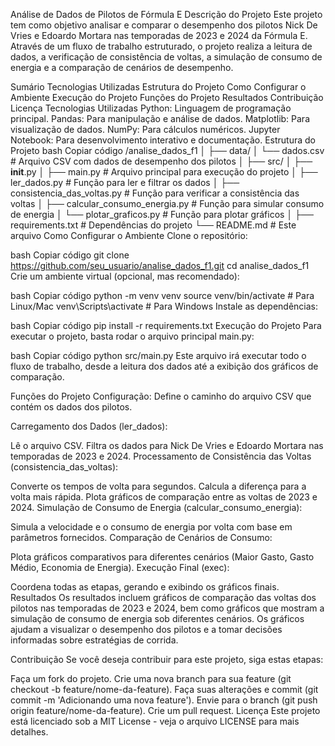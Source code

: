 Análise de Dados de Pilotos de Fórmula E
Descrição do Projeto
Este projeto tem como objetivo analisar e comparar o desempenho dos pilotos Nick De Vries e Edoardo Mortara nas temporadas de 2023 e 2024 da Fórmula E. Através de um fluxo de trabalho estruturado, o projeto realiza a leitura de dados, a verificação de consistência de voltas, a simulação de consumo de energia e a comparação de cenários de desempenho.

Sumário
Tecnologias Utilizadas
Estrutura do Projeto
Como Configurar o Ambiente
Execução do Projeto
Funções do Projeto
Resultados
Contribuição
Licença
Tecnologias Utilizadas
Python: Linguagem de programação principal.
Pandas: Para manipulação e análise de dados.
Matplotlib: Para visualização de dados.
NumPy: Para cálculos numéricos.
Jupyter Notebook: Para desenvolvimento interativo e documentação.
Estrutura do Projeto
bash
Copiar código
/analise_dados_f1
│
├── data/
│   └── dados.csv          # Arquivo CSV com dados de desempenho dos pilotos
│
├── src/
│   ├── __init__.py
│   ├── main.py            # Arquivo principal para execução do projeto
│   ├── ler_dados.py       # Função para ler e filtrar os dados
│   ├── consistencia_das_voltas.py # Função para verificar a consistência das voltas
│   ├── calcular_consumo_energia.py # Função para simular consumo de energia
│   └── plotar_graficos.py # Função para plotar gráficos
│
├── requirements.txt        # Dependências do projeto
└── README.md               # Este arquivo
Como Configurar o Ambiente
Clone o repositório:

bash
Copiar código
git clone https://github.com/seu_usuario/analise_dados_f1.git
cd analise_dados_f1
Crie um ambiente virtual (opcional, mas recomendado):

bash
Copiar código
python -m venv venv
source venv/bin/activate   # Para Linux/Mac
venv\Scripts\activate      # Para Windows
Instale as dependências:

bash
Copiar código
pip install -r requirements.txt
Execução do Projeto
Para executar o projeto, basta rodar o arquivo principal main.py:

bash
Copiar código
python src/main.py
Este arquivo irá executar todo o fluxo de trabalho, desde a leitura dos dados até a exibição dos gráficos de comparação.

Funções do Projeto
Configuração: Define o caminho do arquivo CSV que contém os dados dos pilotos.

Carregamento dos Dados (ler_dados):

Lê o arquivo CSV.
Filtra os dados para Nick De Vries e Edoardo Mortara nas temporadas de 2023 e 2024.
Processamento de Consistência das Voltas (consistencia_das_voltas):

Converte os tempos de volta para segundos.
Calcula a diferença para a volta mais rápida.
Plota gráficos de comparação entre as voltas de 2023 e 2024.
Simulação de Consumo de Energia (calcular_consumo_energia):

Simula a velocidade e o consumo de energia por volta com base em parâmetros fornecidos.
Comparação de Cenários de Consumo:

Plota gráficos comparativos para diferentes cenários (Maior Gasto, Gasto Médio, Economia de Energia).
Execução Final (exec):

Coordena todas as etapas, gerando e exibindo os gráficos finais.
Resultados
Os resultados incluem gráficos de comparação das voltas dos pilotos nas temporadas de 2023 e 2024, bem como gráficos que mostram a simulação de consumo de energia sob diferentes cenários. Os gráficos ajudam a visualizar o desempenho dos pilotos e a tomar decisões informadas sobre estratégias de corrida.

Contribuição
Se você deseja contribuir para este projeto, siga estas etapas:

Faça um fork do projeto.
Crie uma nova branch para sua feature (git checkout -b feature/nome-da-feature).
Faça suas alterações e commit (git commit -m 'Adicionando uma nova feature').
Envie para o branch (git push origin feature/nome-da-feature).
Crie um pull request.
Licença
Este projeto está licenciado sob a MIT License - veja o arquivo LICENSE para mais detalhes.
